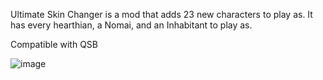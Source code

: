 Ultimate Skin Changer is a mod that adds 23 new characters to play as. It has every hearthian, a Nomai, and an Inhabitant to play as. 

Compatible with QSB

![image](https://github.com/user-attachments/assets/532a19ad-5b09-4470-8916-a01f2bf82f86)
